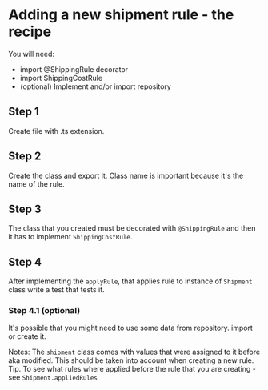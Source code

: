 # Adding a new shipment rule - the recipe

You will need:

- import @ShippingRule decorator
- import ShippingCostRule
- (optional) Implement and/or import repository

## Step 1

Create file with .ts extension.

## Step 2

Create the class and export it. Class name is important because it's the name of the rule.

## Step 3

The class that you created must be decorated with `@ShippingRule` and then it has to implement `ShippingCostRule`.

## Step 4

After implementing the `applyRule`, that applies rule to instance of `Shipment` class write a test that tests it.

### Step 4.1 (optional)

It's possible that you might need to use some data from repository. import or create it.

Notes:
The `shipment` class comes with values that were assigned to it before aka modified.
This should be taken into account when creating a new rule.
Tip. To see what rules where applied before the rule that you are creating - see `Shipment.appliedRules`
